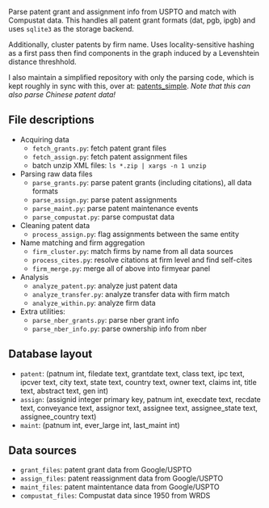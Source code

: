 Parse patent grant and assignment info from USPTO and match with Compustat data. This handles all patent grant formats (dat, pgb, ipgb) and uses `sqlite3` as the storage backend.

Additionally, cluster patents by firm name. Uses locality-sensitive hashing as a first pass then find components in the graph induced by a Levenshtein distance threshhold.

I also maintain a simplified repository with only the parsing code, which is kept roughly in sync with this, over at: [patents_simple](https://github.com/iamlemec/patents_simple). *Note that this can also parse Chinese patent data!*

## File descriptions

* Acquiring data
    * `fetch_grants.py`: fetch patent grant files
    * `fetch_assign.py`: fetch patent assignment files
    * batch unzip XML files: `ls *.zip | xargs -n 1 unzip`
* Parsing raw data files
    * `parse_grants.py`: parse patent grants (including citations), all data formats
    * `parse_assign.py`: parse patent assignments
    * `parse_maint.py`: parse patent maintenance events
    * `parse_compustat.py`: parse compustat data
* Cleaning patent data
    * `process_assign.py`: flag assignments between the same entity
* Name matching and firm aggregation
    * `firm_cluster.py`: match firms by name from all data sources
    * `process_cites.py`: resolve citations at firm level and find self-cites
    * `firm_merge.py`: merge all of above into firmyear panel
* Analysis
    * `analyze_patent.py`: analyze just patent data
    * `analyze_transfer.py`: analyze transfer data with firm match
    * `analyze_within.py`: analyze firm data
* Extra utilities:
    * `parse_nber_grants.py`: parse nber grant info
    * `parse_nber_info.py`: parse ownership info from nber

## Database layout

* `patent`: (patnum int, filedate text, grantdate text, class text, ipc text, ipcver text, city text, state text, country text, owner text, claims int, title text, abstract text, gen int)
* `assign`: (assignid integer primary key, patnum int, execdate text, recdate text, conveyance text, assignor text, assignee text, assignee_state text, assignee_country text)
* `maint`: (patnum int, ever_large int, last_maint int)

## Data sources

* `grant_files`: patent grant data from Google/USPTO
* `assign_files`: patent reassignment data from Google/USPTO
* `maint_files`: patent maintentance data from Google/USPTO
* `compustat_files`: Compustat data since 1950 from WRDS
